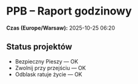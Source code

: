 # PPB – Raport godzinowy
**Czas (Europe/Warsaw):** 2025-10-25 06:20

## Status projektów
- Bezpieczny Pieszy — OK
- Zwolnij przy przejściu — OK
- Odblask ratuje życie — OK

